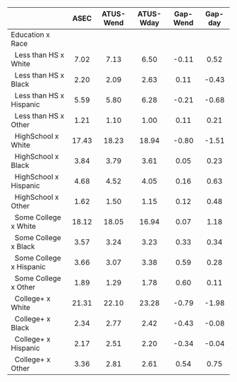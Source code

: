 
|                      |         ASEC |    ATUS-Wend |    ATUS-Wday |     Gap-Wend |      Gap-day |
| -------------------- | :----------: | :----------: | :----------: | :----------: | :----------: |
| Education x Race     |              |              |              |              |              |
| &nbsp;&nbsp;Less than HS x White |         7.02 |         7.13 |         6.50 |        -0.11 |         0.52 |
| &nbsp;&nbsp;Less than HS x Black |         2.20 |         2.09 |         2.63 |         0.11 |        -0.43 |
| &nbsp;&nbsp;Less than HS x Hispanic |         5.59 |         5.80 |         6.28 |        -0.21 |        -0.68 |
| &nbsp;&nbsp;Less than HS x Other |         1.21 |         1.10 |         1.00 |         0.11 |         0.21 |
| &nbsp;&nbsp;HighSchool x White |        17.43 |        18.23 |        18.94 |        -0.80 |        -1.51 |
| &nbsp;&nbsp;HighSchool x Black |         3.84 |         3.79 |         3.61 |         0.05 |         0.23 |
| &nbsp;&nbsp;HighSchool x Hispanic |         4.68 |         4.52 |         4.05 |         0.16 |         0.63 |
| &nbsp;&nbsp;HighSchool x Other |         1.62 |         1.50 |         1.15 |         0.12 |         0.48 |
| &nbsp;&nbsp;Some College x White |        18.12 |        18.05 |        16.94 |         0.07 |         1.18 |
| &nbsp;&nbsp;Some College x Black |         3.57 |         3.24 |         3.23 |         0.33 |         0.34 |
| &nbsp;&nbsp;Some College x Hispanic |         3.66 |         3.07 |         3.38 |         0.59 |         0.28 |
| &nbsp;&nbsp;Some College x Other |         1.89 |         1.29 |         1.78 |         0.60 |         0.11 |
| &nbsp;&nbsp;College+ x White |        21.31 |        22.10 |        23.28 |        -0.79 |        -1.98 |
| &nbsp;&nbsp;College+ x Black |         2.34 |         2.77 |         2.42 |        -0.43 |        -0.08 |
| &nbsp;&nbsp;College+ x Hispanic |         2.17 |         2.51 |         2.20 |        -0.34 |        -0.04 |
| &nbsp;&nbsp;College+ x Other |         3.36 |         2.81 |         2.61 |         0.54 |         0.75 |

